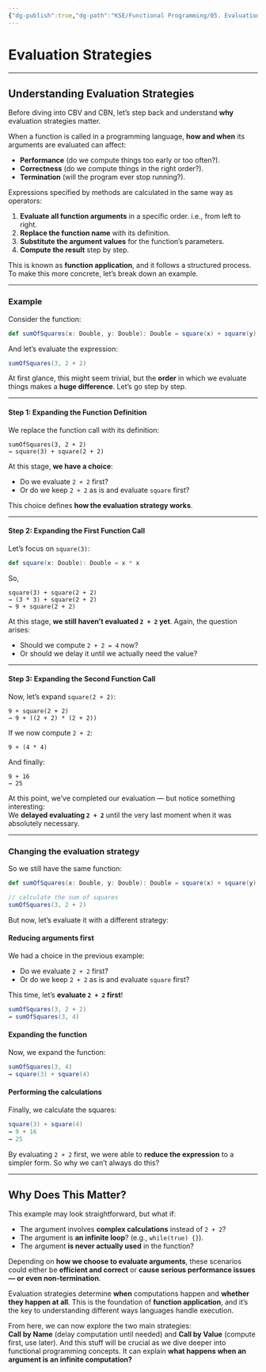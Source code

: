 ```yaml
---
{"dg-publish":true,"dg-path":"KSE/Functional Programming/05. Evaluation Strategies.md","permalink":"/kse/functional-programming/05-evaluation-strategies/","tags":["kse"],"created":"2025-02-10T23:14:42.076+02:00","updated":"2025-02-11T01:07:40.436+02:00"}
---
```



# Evaluation Strategies

---

## Understanding Evaluation Strategies

Before diving into CBV and CBN, let’s step back and understand **why** evaluation strategies matter.

When a function is called in a programming language, **how and when** its arguments are evaluated can affect:

- **Performance** (do we compute things too early or too often?).
- **Correctness** (do we compute things in the right order?).
- **Termination** (will the program ever stop running?).

Expressions specified by methods are calculated in the same way as operators:

1. **Evaluate all function arguments** in a specific order. i.e., from left to right.
2. **Replace the function name** with its definition.
3. **Substitute the argument values** for the function’s parameters.
4. **Compute the result** step by step.

This is known as **function application**, and it follows a structured process. To make this more concrete, let’s break down an example.

---

### Example

Consider the function:

```scala
def sumOfSquares(x: Double, y: Double): Double = square(x) + square(y)
```

And let’s evaluate the expression:

```scala
sumOfSquares(3, 2 + 2)
```

At first glance, this might seem trivial, but the **order** in which we evaluate things makes a **huge difference**. Let’s go step by step.

---

#### Step 1: Expanding the Function Definition

We replace the function call with its definition:

```
sumOfSquares(3, 2 + 2)
→ square(3) + square(2 + 2)
```

At this stage, **we have a choice**:

- Do we evaluate `2 + 2` first?
- Or do we keep `2 + 2` as is and evaluate `square` first?

This choice defines **how the evaluation strategy works**.

---

#### Step 2: Expanding the First Function Call

Let’s focus on `square(3)`:

```scala
def square(x: Double): Double = x * x
```

So,

```
square(3) + square(2 + 2)
→ (3 * 3) + square(2 + 2)
→ 9 + square(2 + 2)
```

At this stage, **we still haven’t evaluated `2 + 2` yet**. Again, the question arises:

- Should we compute `2 + 2 = 4` now?
- Or should we delay it until we actually need the value?

---

#### Step 3: Expanding the Second Function Call

Now, let’s expand `square(2 + 2)`:

```
9 + square(2 + 2)
→ 9 + ((2 + 2) * (2 + 2))
```

If we now compute `2 + 2`:

```
9 + (4 * 4)
```

And finally:

```
9 + 16
→ 25
```

At this point, we’ve completed our evaluation — but notice something interesting:  
We **delayed evaluating `2 + 2`** until the very last moment when it was absolutely necessary.

---

### Changing the evaluation strategy

So we still have the same function:

```scala
def sumOfSquares(x: Double, y: Double): Double = square(x) + square(y)

// calculate the sum of squares
sumOfSquares(3, 2 + 2)
```

But now, let’s evaluate it with a different strategy:

#### Reducing arguments first

We had a choice in the previous example:

- Do we evaluate `2 + 2` first?
- Or do we keep `2 + 2` as is and evaluate `square` first?

This time, let’s **evaluate `2 + 2` first**!

```scala
sumOfSquares(3, 2 + 2)
→ sumOfSquares(3, 4)
```

#### Expanding the function

Now, we expand the function:

```scala
sumOfSquares(3, 4)
→ square(3) + square(4)
```

#### Performing the calculations

Finally, we calculate the squares:

```scala
square(3) + square(4)
→ 9 + 16
→ 25
```

By evaluating `2 + 2` first, we were able to **reduce the expression** to a simpler form. So why we can’t always do this?

---

## Why Does This Matter?

This example may look straightforward, but what if:

- The argument involves **complex calculations** instead of `2 + 2`?
- The argument is **an infinite loop**? (e.g., `while(true) {}`).
- The argument **is never actually used** in the function?

Depending on **how we choose to evaluate arguments**, these scenarios could either be **efficient and correct** or **cause serious performance issues — or even non-termination**.

Evaluation strategies determine **when** computations happen and **whether they happen at all**. This is the foundation of **function application**, and it’s the key to understanding different ways languages handle execution.

From here, we can now explore the two main strategies:  
**Call by Name** (delay computation until needed) and **Call by Value** (compute first, use later). And this stuff will be crucial as we dive deeper into functional programming concepts. It can explain **what happens when an argument is an infinite computation?**
